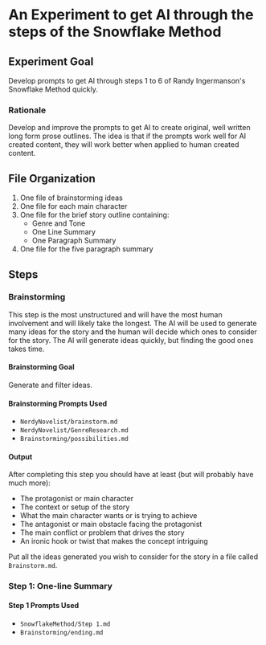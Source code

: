 # An Experiment to get AI through the steps of the Snowflake Method

## Experiment Goal

Develop prompts to get AI through steps 1 to 6 of Randy Ingermanson's Snowflake Method quickly.

### Rationale

Develop and improve the prompts to get AI to create original, well written long form prose outlines. The idea is that if the prompts work well for AI created content, they will work better when applied to human created content.

## File Organization

1. One file of brainstorming ideas
1. One file for each main character
1. One file for the brief story outline containing:
   - Genre and Tone
   - One Line Summary
   - One Paragraph Summary
1. One file for the five paragraph summary

## Steps

### Brainstorming

This step is the most unstructured and will have the most human involvement and will likely take the longest. The AI will be used to generate many ideas for the story and the human will decide which ones to consider for the story. The AI will generate ideas quickly, but finding the good ones takes time.

#### Brainstorming Goal

Generate and filter ideas.

#### Brainstorming Prompts Used

- `NerdyNovelist/brainstorm.md`
- `NerdyNovelist/GenreResearch.md`
- `Brainstorming/possibilities.md`

#### Output

After completing this step you should have at least (but will probably have much more):

- The protagonist or main character
- The context or setup of the story
- What the main character wants or is trying to achieve
- The antagonist or main obstacle facing the protagonist
- The main conflict or problem that drives the story
- An ironic hook or twist that makes the concept intriguing

Put all the ideas generated you wish to consider for the story in a file called `Brainstorm.md`.

### Step 1: One-line Summary

#### Step 1 Prompts Used

- `SnowflakeMethod/Step 1.md`
- `Brainstorming/ending.md`
